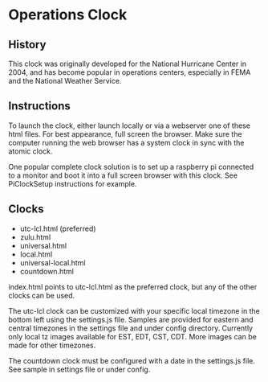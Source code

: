 # Operations Clock

## History

This clock was originally developed for the National Hurricane Center in 2004, and has become popular in operations centers, especially in FEMA and the National Weather Service.

## Instructions

To launch the clock, either launch locally or via a webserver one of these html files. For best appearance, full screen the browser.
Make sure the computer running the web browser has a system clock in sync with the atomic clock.

One popular complete clock solution is to set up a raspberry pi connected to a monitor and boot it into a full screen browser with this clock. See PiClockSetup instructions for example.

## Clocks

* utc-lcl.html (preferred)
* zulu.html
* universal.html
* local.html
* universal-local.html
* countdown.html

index.html points to utc-lcl.html as the preferred clock, but any of the other clocks can be used.

The utc-lcl clock can be customized with your specific local timezone in the bottom left using the settings.js file.  Samples are provided for eastern and central timezones in the settings file and under config directory. Currently only local tz images available for EST, EDT, CST, CDT.  More images can be made for other timezones.

The countdown clock must be configured with a date in the settings.js file. See sample in settings file or under config.

